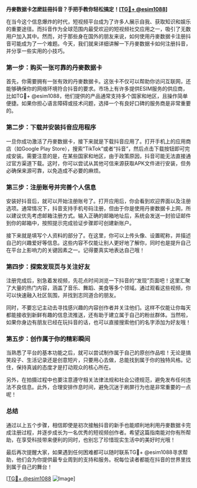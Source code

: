 **丹麥数据卡怎麽註冊抖音？手把手教你轻松搞定！[[TG💪+ @esim1088](https://t.me/s/esim1088)]**

在当今这个信息爆炸的时代，短视频平台成为了许多人展示自我、获取知识和娱乐的重要途径。而抖音作为全球范围内最受欢迎的短视频社交应用之一，吸引了无数用户加入其中。然而，对于那些身在国外的朋友来说，如何使用丹麥数据卡注册抖音可能成为了一个难题。今天，我们就来详细讲解一下丹麥数据卡如何注册抖音，并分享一些实用的小技巧。

### 第一步：购买一张可靠的丹麥数据卡

首先，你需要拥有一张有效的丹麥数据卡。这张卡不仅可以帮助你访问互联网，还能够确保你的网络环境符合抖音的要求。市场上有许多提供ESIM服务的供应商，比如TG💪+ @esim1088，他们提供的产品通常支持多个国家和地区，且操作简单便捷。如果你担心语言障碍或技术问题，选择一个有良好口碑的服务商是非常重要的。

### 第二步：下载并安装抖音应用程序

一旦你成功激活了丹麥数据卡，接下来就是下载抖音应用了。打开手机上的应用商店（如Google Play Store），搜索“TikTok”或者“抖音”，然后点击下载按钮即可完成安装。需要注意的是，在某些国家和地区，由于政策原因，抖音可能无法直接通过官方渠道下载。这时，你可以尝试从其他可信来源获取APK文件进行安装，但务必确保来源可靠，以免造成不必要的麻烦。

### 第三步：注册账号并完善个人信息

安装好抖音后，就可以开始注册账号了。打开应用后，你会看到欢迎界面以及注册选项。通常情况下，抖音支持手机号码注册，但由于你是使用丹麥数据卡上网，所以建议优先考虑邮箱注册方式。输入正确的邮箱地址后，系统会发送一封验证邮件到你的邮箱中，按照提示完成验证步骤即可创建新账户。

接下来就是填写个人资料的部分了。在这里，你可以上传头像、设置昵称，并描述自己的兴趣爱好等信息。这些内容不仅能让别人更好地了解你，同时也是提升自己在平台上影响力的关键因素之一。记得要真实地表达自己哦！

### 第四步：探索发现页与关注好友

注册完成后，别急着发视频，先花点时间浏览一下抖音的“发现”页面吧！这里汇聚了大量的热门内容，涵盖了音乐、舞蹈、美食等多个领域。通过观看这些视频，你可以快速融入社区氛围，并找到志同道合的朋友。

同时，不要忘记主动去寻找感兴趣的内容创作者并关注他们。这样不仅能让你每天都能接收到新鲜有趣的信息流推送，还有助于建立属于自己的粉丝群体。当然啦，如果你身边有朋友已经在玩抖音的话，也可以直接搜索他们的名字添加为好友哦！

### 第五步：创作属于你的精彩瞬间

当熟悉了平台的基本功能之后，就可以尝试制作属于自己的原创作品啦！无论是搞笑段子、生活记录还是创意短片，只要用心去做，总能找到属于你的独特风格。记住，保持真诚的态度才是打动观众的核心所在。

另外，在拍摄过程中也要注意遵守相关法律法规和社会公德规范，避免发布任何违法不良信息。此外，合理安排作息时间，避免沉迷于刷屏行为也是非常重要的一点呢！

### 总结

通过以上五个步骤，相信即使是初次接触抖音的新手也能顺利地利用丹麥数据卡完成注册过程，并逐步成长为一名优秀的短视频创作者。希望这篇指南能对你有所帮助，在享受科技带来便利的同时，也别忘了珍惜现实生活中的美好时光哦！

最后再次提醒大家，如果遇到任何困难都可以随时联系TG💪+ @esim1088寻求帮助，他们会为你提供最专业周到的支持和服务。祝每位读者都能在抖音的世界里找到属于自己的舞台！

[[TG💪+ @esim1088](https://t.me/s/esim1088) ![Image](https://i.postimg.cc/4NQfJmqS/Snipaste-2025-05-13-00-14-12.png)]